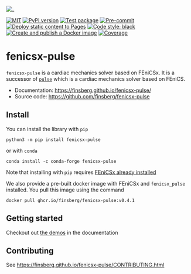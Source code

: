 ![_](docs/pulse-logo.png)

[![MIT](https://img.shields.io/github/license/finsberg/fenicsx-pulse)](https://github.com/finsberg/fenicsx-pulse/blob/main/LICENSE)
[![PyPI version](https://badge.fury.io/py/fenicsx-pulse.svg)](https://pypi.org/project/fenicsx_pulse/)
[![Test package](https://github.com/finsberg/fenicsx-pulse/actions/workflows/test_package_coverage.yml/badge.svg)](https://github.com/finsberg/fenicsx-pulse/actions/workflows/test_package_coverage.yml)
[![Pre-commit](https://github.com/finsberg/fenicsx-pulse/actions/workflows/pre-commit.yml/badge.svg)](https://github.com/finsberg/fenicsx-pulse/actions/workflows/pre-commit.yml)
[![Deploy static content to Pages](https://github.com/finsberg/fenicsx-pulse/actions/workflows/build_docs.yml/badge.svg)](https://github.com/finsberg/fenicsx-pulse/actions/workflows/build_docs.yml)
[![Code style: black](https://img.shields.io/badge/code%20style-black-000000.svg)](https://github.com/psf/black)
[![Create and publish a Docker image](https://github.com/finsberg/fenicsx-pulse/actions/workflows/docker-image.yml/badge.svg)](https://github.com/finsberg/fenicsx-pulse/pkgs/container/fenicsx_pulse)
[![Coverage](https://img.shields.io/endpoint?url=https://gist.githubusercontent.com/finsberg/a7290de789564f03eb6b1ee122fce423/raw/fenicsx-pulse-coverage.json)](https://img.shields.io/endpoint?url=https://gist.githubusercontent.com/finsberg/a7290de789564f03eb6b1ee122fce423/raw/fenicsx-pulse-coverage.json)

# fenicsx-pulse

`fenicsx-pulse` is a cardiac mechanics solver based on FEniCSx. It is a successor of [`pulse`](https://github.com/finsberg/pulse) which is a cardiac mechanics solver based on FEniCS.

* Documentation: https://finsberg.github.io/fenicsx-pulse/
* Source code: https://github.com/finsberg/fenicsx-pulse

## Install
You can install the library with `pip`
```
python3 -m pip install fenicsx-pulse
```
or with `conda`
```
conda install -c conda-forge fenicsx-pulse
```
Note that installing with `pip` requires [FEniCSx already installed](https://fenicsproject.org/download/)

We also provide a pre-built docker image with FEniCSx and `fenicsx_pulse` installed. You pull this image using the command
```
docker pull ghcr.io/finsberg/fenicsx-pulse:v0.4.1
```

## Getting started
Checkout out [the demos](https://finsberg.github.io/fenicsx-pulse/demo/unit_cube.html) in the documentation



## Contributing
See https://finsberg.github.io/fenicsx-pulse/CONTRIBUTING.html
